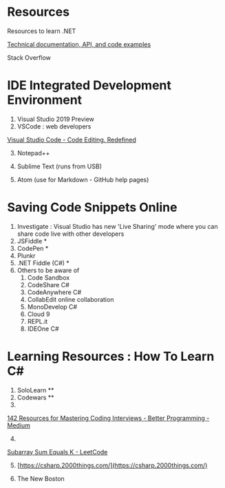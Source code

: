 # Resources

Resources to learn .NET

[Technical documentation, API, and code examples](https://docs.microsoft.com/en-us/)

Stack Overflow

# IDE Integrated Development Environment

1. Visual Studio 2019 Preview
2. VSCode : web developers   

[Visual Studio Code - Code Editing. Redefined](https://code.visualstudio.com/)

3. Notepad++  

4. Sublime Text    (runs from USB)

5.  Atom   (use for Markdown - GitHub help pages)

# Saving Code Snippets Online

1. Investigate : Visual Studio has new 'Live Sharing' mode where  you can share code live with other developers
2. JSFiddle  *
3. CodePen   *
4. Plunkr
5. .NET Fiddle (C#)  *
6. Others to be aware of 
    1. Code Sandbox
    2. CodeShare    C#
    3. CodeAnywhere   C#
    4. CollabEdit  online collaboration 
    5. MonoDevelop    C#
    6. Cloud 9
    7. REPL.it
    8. IDEOne   C#

# Learning Resources : How To Learn C#

1. SoloLearn  **
2. Codewars  **
3. 

[142 Resources for Mastering Coding Interviews - Better Programming - Medium](https://medium.com/better-programming/the-software-engineering-study-guide-bac25b8b61eb)

4. 

[Subarray Sum Equals K - LeetCode](https://leetcode.com/problems/subarray-sum-equals-k/)

5. [https://csharp.2000things.com/](https://csharp.2000things.com/) 

6. The New Boston